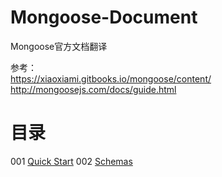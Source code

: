 # Mongoose-Document
Mongoose官方文档翻译

参考：     
https://xiaoxiami.gitbooks.io/mongoose/content/     
http://mongoosejs.com/docs/guide.html

# 目录     

001 [Quick Start](https://github.com/luosijie/Mongoose-Document/blob/master/%5B001%5D%20Quick%20Start.md)
002 [Schemas](https://github.com/luosijie/Mongoose-Document/blob/master/%5B002%5D%20Schemas.md)
